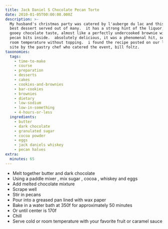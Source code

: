 ```yaml
---
title: Jack Daniel S Chocolate Pecan Torte
date: 2010-01-05T00:00:00.000Z
description: >-
  My husband's christmas party was catered by l'auberge du lac and this was the
  best dessert served out of many.  it has a strong hint of the liquor, and a
  gooey chocolate taste, almost like a perfectly undercooked brownie with the
  pecan bits inside.  absolutely delicious, it was a phenomenal hit, served at
  room temperature without topping.  i found the recipe posted on our local news
  site by the pastry chef who catered the event, bill foltz.
taxonomies:
  tags:
    - time-to-make
    - course
    - preparation
    - desserts
    - cakes
    - cookies-and-brownies
    - bar-cookies
    - brownies
    - dietary
    - low-sodium
    - low-in-something
    - 4-hours-or-less
  ingredients:
    - butter
    - dark chocolate
    - granulated sugar
    - cocoa powder
    - eggs
    - jack daniels whiskey
    - pecan halves
extra:
  minutes: 65
---
```

 - Melt together butter and dark chocolate
 - Using a paddle mixer , mix sugar , cocoa , whiskey and eggs
 - Add melted chocolate mixture
 - Scrape well
 - Stir in pecans
 - Pour into a greased pan lined with wax paper
 - Bake in a water bath at 350f for approximately 50 minutes
 - Or until center is 170f
 - Chill
 - Serve cold or room temperature with your favorite fruit or caramel sauce

